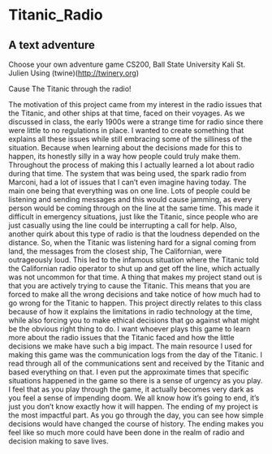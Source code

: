 # Titanic_Radio

## A text adventure

Choose your own adventure game
CS200, Ball State University
Kali St. Julien
Using (twine)(http://twinery.org)

Cause The Titanic through the radio!

The motivation of this project came from my interest in the radio issues that the Titanic, and other ships at that time, faced on their voyages. As we discussed in class, the early 1900s were a strange time for radio since there were little to no regulations in place. I wanted to create something that explains all these issues while still embracing some of the silliness of the situation. Because when learning about the decisions made for this to happen, its honestly silly in a way how people could truly make them.
Throughout the process of making this I actually learned a lot about radio during that time. The system that was being used, the spark radio from Marconi, had a lot of issues that I can’t even imagine having today. The main one being that everything was on one line. Lots of people could be listening and sending messages and this would cause jamming, as every person would be coming through on the line at the same time. This made it difficult in emergency situations, just like the Titanic, since people who are just casually using the line could be interrupting a call for help. Also, another quirk about this type of radio is that the loudness depended on the distance. So, when the Titanic was listening hard for a signal coming from land, the messages from the closest ship, The Californian, were outrageously loud. This led to the infamous situation where the Titanic told the Californian radio operator to shut up and get off the line, which actually was not uncommon for that time.
A thing that makes my project stand out is that you are actively trying to cause the Titanic. This means that you are forced to make all the wrong decisions and take notice of how much had to go wrong for the Titanic to happen. 
This project directly relates to this class because of how it explains the limitations in radio technology at the time, while also forcing you to make ethical decisions that go against what might be the obvious right thing to do. I want whoever plays this game to learn more about the radio issues that the Titanic faced and how the little decisions we make have such a big impact.
The main resource I used for making this game was the communication logs from the day of the Titanic. I read through all of the communications sent and received by the Titanic and based everything on that. I even put the approximate times that specific situations happened in the game so there is a sense of urgency as you play. I feel that as you play through the game, it actually becomes very dark as you feel a sense of impending doom. We all know how it’s going to end, it’s just you don’t know exactly how it will happen. 
The ending of my project is the most impactful part. As you go through the day, you can see how simple decisions would have changed the course of history. The ending makes you feel like so much more could have been done in the realm of radio and decision making to save lives. 
